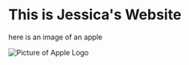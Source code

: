 # This is Jessica's Website

here is an image of an apple 

![Picture of Apple Logo](https://www.discountpartysupplies.com.au/media/catalog/product/cache/bee498d0887183cc5ae5d15ff8c9c20c/f/r/frudeaf03.jpg)
